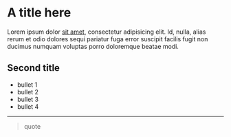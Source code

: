 # A title here

Lorem ipsum dolor [sit amet](github.com), consectetur adipisicing elit. Id, nulla, alias rerum et odio dolores sequi pariatur fuga error suscipit facilis fugit non ducimus numquam voluptas porro doloremque beatae modi.

## Second title

* bullet 1
* bullet 2
* bullet 3
* bullet 4

- - -

> quote